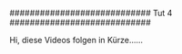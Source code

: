 ############################ Tut 4 ############################

Hi, diese Videos folgen in Kürze......


